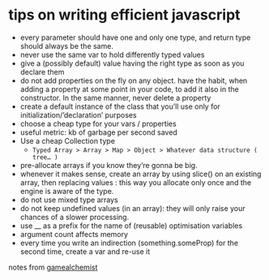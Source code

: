 # tips on writing efficient javascript

- every parameter should have one and only one type, and return type should always be the same.
- never use the same var to hold differently typed values
- give a (possibly default) value having the right type as soon as you declare them
- do not add properties on the fly on any object. have the habit, 
  when adding a property at some point in your code, to add it also in the constructor.
  In the same manner, never delete a property
- create a default instance of the class that you’ll use only for initialization/’declaration’ purposes 
- choose a cheap type for your vars / properties
- useful metric: kb of garbage per second saved
- Use a cheap Collection type 
  - `Typed Array > Array > Map > Object > Whatever data structure ( tree… )`
- pre-allocate arrays if you know they’re gonna be big.
- whenever it makes sense, create an array by using slice() on an existing array, then replacing values : this way you allocate only once and the engine is aware of the type.
- do not use mixed type arrays
- do not keep undefined values (in an array): they will only raise your chances of a slower processing.
- use __ as a prefix for the name of (reusable) optimisation variables
- argument count affects memory
- every time you write an indirection (something.someProp) for the second time, create a var and re-use it


notes from [gamealchemist](https://gamealchemist.wordpress.com/2016/04/15/writing-efficient-javascript-a-few-tips)
